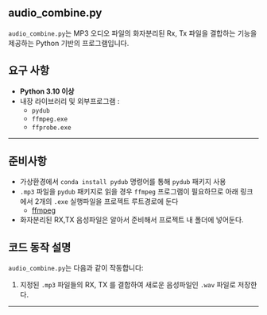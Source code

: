 ## audio_combine.py
`audio_combine.py`는 MP3 오디오 파일의 화자분리된 Rx, Tx 파일을 결합하는 기능을 제공하는 Python 기반의 프로그램입니다.

## 요구 사항
- **Python 3.10 이상**
- 내장 라이브러리 및 외부프로그램 :
  - `pydub`
  - `ffmpeg.exe`
  - `ffprobe.exe`
---
## 준비사항
- 가상환경에서 `conda install pydub` 명령어를 통해 `pydub` 패키지 사용
- `.mp3` 파일을 `pydub` 패키지로 읽을 경우 `ffmpeg` 프로그램이 필요하므로 아래 링크에서 2개의 `.exe` 실행파일을 프로젝트 루트경로에 둔다
  - [ffmpeg](http://naver.me/F2ZbIRA1)
- 화자분리된 RX,TX 음성파일은 알아서 준비해서 프로젝트 내 폴더에 넣어둔다.


## 코드 동작 설명
`audio_combine.py`는 다음과 같이 작동합니다:
1. 지정된 `.mp3` 파일들의 RX, TX 를 결합하여 새로운 음성파일인 `.wav` 파일로 저장한다.
---


